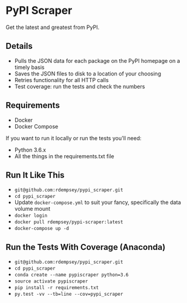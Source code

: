 # PyPI Scraper

Get the latest and greatest from PyPI.

## Details

* Pulls the JSON data for each package on the PyPI homepage on a timely basis
* Saves the JSON files to disk to a location of your choosing
* Retries functionality for all HTTP calls
* Test coverage: run the tests and check the numbers

## Requirements
* Docker
* Docker Compose

If you want to run it locally or run the tests you'll need:

* Python 3.6.x
* All the things in the requirements.txt file

## Run It Like This

* `git@github.com:rdempsey/pypi_scraper.git`
* `cd pypi_scraper`
* Update `docker-compose.yml` to suit your fancy, specifically the data volume mount
* `docker login`
* `docker pull rdempsey/pypi-scraper:latest`
* `docker-compose up -d`

## Run the Tests With Coverage (Anaconda)

* `git@github.com:rdempsey/pypi_scraper.git`
* `cd pypi_scraper`
* `conda create --name pypiscraper python=3.6`
* `source activate pypiscraper`
* `pip install -r requirements.txt`
* `py.test -vv --tb=line --cov=pypi_scraper`